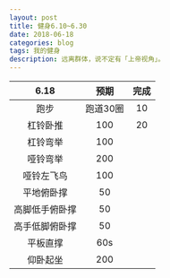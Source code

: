 ```yaml
---
layout: post
title: 健身6.10~6.30
date: 2018-06-18
categories: blog
tags: 我的健身
description: 远离群体，说不定有「上帝视角」。
---
```


|6.18|预期|完成|
|:----:|:----:|:----:|
|跑步|跑道30圈|10|
|杠铃卧推|100|20|
|杠铃弯举|100||
|哑铃弯举|200||
|哑铃左飞鸟|100||
|平地俯卧撑|50||
|高脚低手俯卧撑|50||
|高手低脚俯卧撑|50||
|平板直撑|60s||
|仰卧起坐|200||
